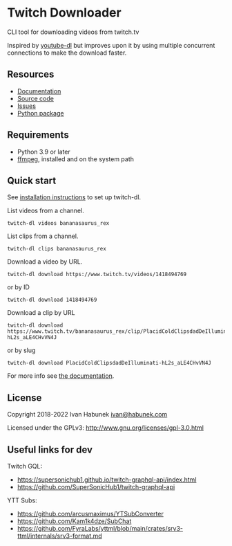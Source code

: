 Twitch Downloader
=================

CLI tool for downloading videos from twitch.tv

Inspired by [youtube-dl](https://youtube-dl.org/) but improves upon it by using
multiple concurrent connections to make the download faster.

Resources
---------

* [Documentation](https://twitch-dl.bezdomni.net/)
* [Source code](https://github.com/ihabunek/twitch-dl)
* [Issues](https://github.com/ihabunek/twitch-dl/issues)
* [Python package](https://pypi.org/project/twitch-dl/)

Requirements
------------

* Python 3.9 or later
* [ffmpeg](https://ffmpeg.org/download.html), installed and on the system path

Quick start
-----------

See [installation instructions](https://twitch-dl.bezdomni.net/installation.html)
to set up twitch-dl.

List videos from a channel.

```
twitch-dl videos bananasaurus_rex
```

List clips from a channel.

```
twitch-dl clips bananasaurus_rex
```

Download a video by URL.

```
twitch-dl download https://www.twitch.tv/videos/1418494769
```

or by ID

```
twitch-dl download 1418494769
```

Download a clip by URL

```
twitch-dl download https://www.twitch.tv/bananasaurus_rex/clip/PlacidColdClipsdadDeIlluminati-hL2s_aLE4CHvVN4J
```

or by slug

```
twitch-dl download PlacidColdClipsdadDeIlluminati-hL2s_aLE4CHvVN4J
```

For more info see [the documentation](https://twitch-dl.bezdomni.net/usage.html).

License
-------

Copyright 2018-2022 Ivan Habunek <ivan@habunek.com>

Licensed under the GPLv3: http://www.gnu.org/licenses/gpl-3.0.html

Useful links for dev
--------------------

Twitch GQL:

 * https://supersonichub1.github.io/twitch-graphql-api/index.html
 * https://github.com/SuperSonicHub1/twitch-graphql-api

YTT Subs:

* https://github.com/arcusmaximus/YTSubConverter
* https://github.com/Kam1k4dze/SubChat
* https://github.com/FyraLabs/yttml/blob/main/crates/srv3-ttml/internals/srv3-format.md
